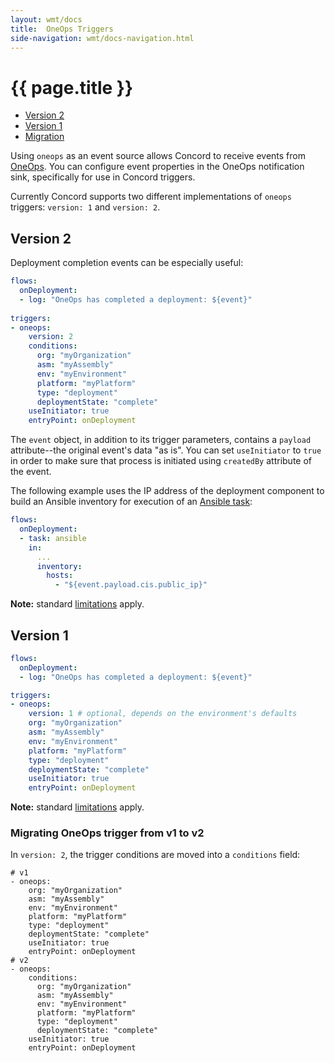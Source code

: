 ```yaml
---
layout: wmt/docs
title:  OneOps Triggers
side-navigation: wmt/docs-navigation.html
---
```


# {{ page.title }}

- [Version 2](#oneops-v2)
- [Version 1](#oneops-v1)
- [Migration](#oneops-migration)

Using `oneops` as an event source allows Concord to receive events from
[OneOps](https://oneops.com). You can configure event properties in the OneOps
notification sink, specifically for use in Concord triggers.

Currently Concord supports two different implementations of `oneops` triggers:
`version: 1` and `version: 2`.

<a name="oneops-v2"/>

## Version 2

Deployment completion events can be especially useful:

```yaml
flows:
  onDeployment:
  - log: "OneOps has completed a deployment: ${event}"
  
triggers:
- oneops:
    version: 2
    conditions:
      org: "myOrganization"
      asm: "myAssembly"
      env: "myEnvironment"
      platform: "myPlatform"
      type: "deployment"
      deploymentState: "complete"
    useInitiator: true
    entryPoint: onDeployment
```

The `event` object, in addition to its trigger parameters, contains a `payload`
attribute--the original event's data "as is". You can set `useInitiator` to
`true` in order to make sure that process is initiated using `createdBy`
attribute of the event.

The following example uses the IP address of the deployment component to build 
an Ansible inventory for execution of an [Ansible task](../plugins-v2/ansible.html):

```yaml
flows:
  onDeployment:
  - task: ansible
    in:
      ...
      inventory:
        hosts:
          - "${event.payload.cis.public_ip}"
```

**Note:** standard [limitations](./index.html#limitations) apply.

<a name="oneops-v1"/>

## Version 1

```yaml
flows:
  onDeployment:
  - log: "OneOps has completed a deployment: ${event}"

triggers:
- oneops:
    version: 1 # optional, depends on the environment's defaults
    org: "myOrganization"
    asm: "myAssembly"
    env: "myEnvironment"
    platform: "myPlatform"
    type: "deployment"
    deploymentState: "complete"
    useInitiator: true
    entryPoint: onDeployment
```

**Note:** standard [limitations](./index.html#limitations) apply.

<a name="oneops-migration"/>

### Migrating OneOps trigger from v1 to v2

In `version: 2`, the trigger conditions are moved into a `conditions` field:

```
# v1
- oneops:
    org: "myOrganization"
    asm: "myAssembly"
    env: "myEnvironment"
    platform: "myPlatform"
    type: "deployment"
    deploymentState: "complete"
    useInitiator: true
    entryPoint: onDeployment
# v2
- oneops:
    conditions:
      org: "myOrganization"
      asm: "myAssembly"
      env: "myEnvironment"
      platform: "myPlatform"
      type: "deployment"
      deploymentState: "complete"
    useInitiator: true
    entryPoint: onDeployment
```